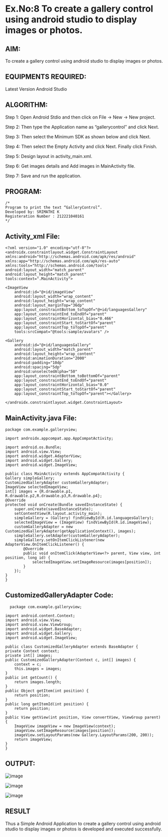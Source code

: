 # Ex.No:8 To create a gallery control using android studio to display images or photos.


## AIM:

To create a gallery control using android studio to display images or photos.

## EQUIPMENTS REQUIRED:

Latest Version Android Studio

## ALGORITHM:

Step 1: Open Android Stdio and then click on File -> New -> New project.

Step 2: Then type the Application name as “gallerycontrol″ and click Next.

Step 3: Then select the Minimum SDK as shown below and click Next.

Step 4: Then select the Empty Activity and click Next. Finally click Finish.

Step 5: Design layout in activity_main.xml.

Step 6: Get images details and Add images in MainActivity file.

Step 7: Save and run the application.



## PROGRAM:
```
/*
Program to print the text “GalleryControl”.
Developed by: SRIMATHI K
Registeration Number : 212221040161
*/
```

## Activity_xml File:

    <?xml version="1.0" encoding="utf-8"?>
    <androidx.constraintlayout.widget.ConstraintLayout xmlns:android="http://schemas.android.com/apk/res/android"
    xmlns:app="http://schemas.android.com/apk/res-auto"
    xmlns:tools="http://schemas.android.com/tools"
    android:layout_width="match_parent"
    android:layout_height="match_parent"
    tools:context=".MainActivity">

    <ImageView
        android:id="@+id/imageView"
        android:layout_width="wrap_content"
        android:layout_height="wrap_content"
        android:layout_marginTop="36dp"
        app:layout_constraintBottom_toTopOf="@+id/languagesGallery"
        app:layout_constraintEnd_toEndOf="parent"
        app:layout_constraintHorizontal_bias="0.466"
        app:layout_constraintStart_toStartOf="parent"
        app:layout_constraintTop_toTopOf="parent"
        tools:srcCompat="@tools:sample/avatars" />

    <Gallery
        android:id="@+id/languagesGallery"
        android:layout_width="match_parent"
        android:layout_height="wrap_content"
        android:animationDuration="2000"
        android:padding="10dp"
        android:spacing="5dp"
        android:unselectedAlpha="50"
        app:layout_constraintBottom_toBottomOf="parent"
        app:layout_constraintEnd_toEndOf="parent"
        app:layout_constraintHorizontal_bias="0.0"
        app:layout_constraintStart_toStartOf="parent"
        app:layout_constraintTop_toTopOf="parent"></Gallery>

    </androidx.constraintlayout.widget.ConstraintLayout>

## MainActivity.java File:

    package com.example.galleryview;

    import androidx.appcompat.app.AppCompatActivity;

    import android.os.Bundle;
    import android.view.View;
    import android.widget.AdapterView;
    import android.widget.Gallery;
    import android.widget.ImageView;

    public class MainActivity extends AppCompatActivity {
    Gallery simpleGallery;
    CustomizedGalleryAdapter customGalleryAdapter;
    ImageView selectedImageView;
    int[] images = {R.drawable.p1, R.drawable.p2,R.drawable.p3,R.drawable.p4};
    @Override
    protected void onCreate(Bundle savedInstanceState) {
        super.onCreate(savedInstanceState);
        setContentView(R.layout.activity_main);
        simpleGallery = (Gallery) findViewById(R.id.languagesGallery);
        selectedImageView = (ImageView) findViewById(R.id.imageView);
        customGalleryAdapter = new CustomizedGalleryAdapter(getApplicationContext(), images);
        simpleGallery.setAdapter(customGalleryAdapter);
        simpleGallery.setOnItemClickListener(new AdapterView.OnItemClickListener() {
            @Override
            public void onItemClick(AdapterView<?> parent, View view, int position, long id) {
                selectedImageView.setImageResource(images[position]);
            }
        });
    }
    }

## CustomizedGalleryAdapter Code:
      package com.example.galleryview;

    import android.content.Context;
    import android.view.View;
    import android.view.ViewGroup;
    import android.widget.BaseAdapter;
    import android.widget.Gallery;
    import android.widget.ImageView;

    public class CustomizedGalleryAdapter extends BaseAdapter {
    private Context context;
    private int[] images;
    public CustomizedGalleryAdapter(Context c, int[] images) {
        context = c;
        this.images = images;
    }
    public int getCount() {
        return images.length;
    }
    public Object getItem(int position) {
        return position;
    }
    public long getItemId(int position) {
        return position;
    }
    public View getView(int position, View convertView, ViewGroup parent) {
        ImageView imageView = new ImageView(context);
        imageView.setImageResource(images[position]);
        imageView.setLayoutParams(new Gallery.LayoutParams(200, 200));
        return imageView;
    }
    }

## OUTPUT:

![image](https://github.com/madhi43/Mobile-Application-Development/assets/103943383/10d9636e-f682-4248-ab9f-4016b20cf86c)

![image](https://github.com/madhi43/Mobile-Application-Development/assets/103943383/58601828-338c-46a8-8f12-d52fc0fa9559)

![image](https://github.com/madhi43/Mobile-Application-Development/assets/103943383/9413d76c-15c8-423e-bbf1-d2e0f9710bab)



## RESULT
Thus a Simple Android Application to create a gallery control using android studio to display images or photos is developed and executed successfully.


